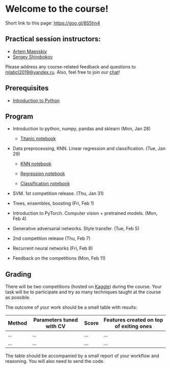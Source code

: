 # Welcome to the course!

Short link to this page: https://goo.gl/8S5hn4

## Practical session instructors:
 -  [Artem Maevskiy](mailto:artem.maevskiy@cern.ch)
 -  [Sergey Shirobokov](mailto:s.shirobokov17@imperial.ac.uk)

Please address any course-related feedback and questions to mlaticl2019@yandex.ru. Also, feel free to join our [chat](https://gitter.im/MLatImperial2019/community)!

## Prerequisites
 *   [Introduction to Python](https://colab.research.google.com/github/yandexdataschool/MLatImperial2019/blob/master/00_prerequisites/00_python.ipynb)

## Program

 *   Introduction to python, numpy, pandas and sklearn (Mon, Jan 28)
     - [Titanic notebook](https://colab.research.google.com/github/yandexdataschool/MLatImperial2019/blob/master/01_lab/titanic.ipynb)

 *  Data preprocessing, KNN. Linear regression and classification. (Tue, Jan 29)
     - [KNN notebook](https://colab.research.google.com/github/yandexdataschool/MLatImperial2019/blob/master/02_lab/Data_preprocessing_and_knn_seminar.ipynb)

     - [Regression notebook](https://colab.research.google.com/github/yandexdataschool/MLatImperial2019/blob/master/02_lab/lab2_regression_seminar.ipynb)

     - [Classification notebook](https://colab.research.google.com/github/yandexdataschool/MLatImperial2019/blob/master/02_lab/lab2_classification_seminar.ipynb)

 *  SVM. 1st competition release. (Thu, Jan 31)

 *  Trees, ensembles, boosting (Fri, Feb 1)

 *  Introduction to PyTorch. Computer vision + pretrained models. (Mon, Feb 4)

 *  Generative adversarial networks. Style transfer. (Tue, Feb 5)

 *  2nd competition release (Thu, Feb 7)

 *  Recurrent neural networks (Fri, Feb 8)

 *  Feedback on the competitions (Mon, Feb 11)

## Grading

There will be two competitions (hosted on [Kaggle](https://www.kaggle.com/)) during the course. Your task will be to participate and try as many techniques taught at the course as possible.

The outcome of your work should be a small table with results:

| Method | Parameters tuned with CV | Score | Features created on top of exiting ones |
|--------|--------------------------|-------|-----------------------------------------|
| ...    | ...                      | ...   | ...                                     |
| ...    | ...                      | ...   | ...                                     |

The table should be accompanied by a small report of your workflow and reasoning. You will also need to send the code.
